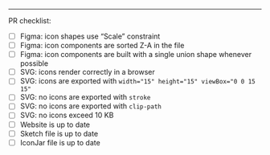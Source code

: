 ---

PR checklist:

- [ ] Figma: icon shapes use “Scale” constraint
- [ ] Figma: icon components are sorted Z-A in the file
- [ ] Figma: icon components are built with a single union shape whenever possible
- [ ] SVG: icons render correctly in a browser
- [ ] SVG: icons are exported with `width="15" height="15" viewBox="0 0 15 15"`
- [ ] SVG: no icons are exported with `stroke`
- [ ] SVG: no icons are exported with `clip-path`
- [ ] SVG: no icons exceed 10 KB
- [ ] Website is up to date
- [ ] Sketch file is up to date
- [ ] IconJar file is up to date

